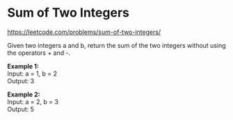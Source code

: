 # Sum of Two Integers
https://leetcode.com/problems/sum-of-two-integers/

Given two integers a and b, return the sum of the two integers without using the operators + and -.

<b>Example 1:</b>\
Input: a = 1, b = 2\
Output: 3

<b>Example 2:</b>\
Input: a = 2, b = 3\
Output: 5